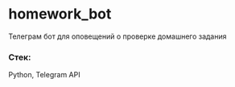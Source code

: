 # homework_bot
Телеграм бот для оповещений о проверке домашнего задания

### Стек:
Python, Telegram API
